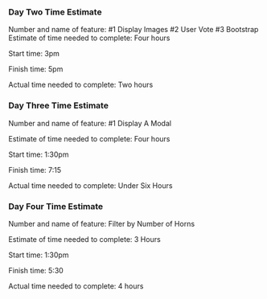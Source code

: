 ### Day Two Time Estimate 
Number and name of feature: #1 Display Images #2 User Vote #3 Bootstrap 
Estimate of time needed to complete: Four hours

Start time: 3pm

Finish time: 5pm

Actual time needed to complete: Two hours

### Day Three Time Estimate
Number and name of feature: #1 Display A Modal

Estimate of time needed to complete: Four hours

Start time: 1:30pm

Finish time: 7:15

Actual time needed to complete: Under Six Hours

### Day Four Time Estimate
Number and name of feature: Filter by Number of Horns

Estimate of time needed to complete: 3 Hours

Start time: 1:30pm

Finish time: 5:30

Actual time needed to complete: 4 hours
